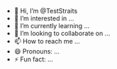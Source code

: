 - 👋 Hi, I’m @TestStraits
- 👀 I’m interested in ...
- 🌱 I’m currently learning ...
- 💞️ I’m looking to collaborate on ...
- 📫 How to reach me ...
- 😄 Pronouns: ...
- ⚡ Fun fact: ...

<!---
TestStraits/TestStraits is a ✨ special ✨ repository because its `README.md` (this file) appears on your GitHub profile.
You can click the Preview link to take a look at your changes.
--->
